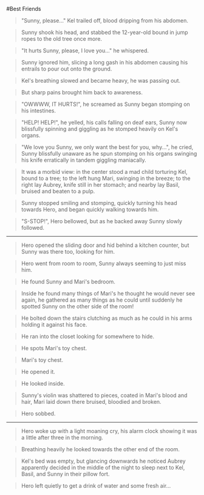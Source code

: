 #Best Friends

>"Sunny, please..." Kel trailed off, blood dripping from his abdomen.

>Sunny shook his head, and stabbed the 12-year-old bound in jump ropes to the old tree once more.

>"It hurts Sunny, please, I love you..." he whispered.

>Sunny ignored him, slicing a long gash in his abdomen causing his entrails to pour out onto the ground.

>Kel's breathing slowed and became heavy, he was passing out.

>But sharp pains brought him back to awareness.

>"OWWWW, IT HURTS!", he screamed as Sunny began stomping on his intestines.

>"HELP!  HELP!", he yelled, his calls falling on deaf ears, Sunny now blissfully spinning and giggling as he stomped heavily on Kel's organs.

>"We love you Sunny, we only want the best for you, why...", he cried, Sunny blissfully unaware as he spun stomping on his organs swinging his knife erratically in tandem giggling maniacally.

>It was a morbid view: in the center stood a mad child torturing Kel, bound to a tree; to the left hung Mari, swinging in the breeze; to the right lay Aubrey, knife still in her stomach; and nearby lay Basil, bruised and beaten to a pulp.

>Sunny stopped smiling and stomping, quickly turning his head towards Hero, and began quickly walking towards him.

>"S-STOP!", Hero bellowed, but as he backed away Sunny slowly followed.



-------------------------------------



>Hero opened the sliding door and hid behind a kitchen counter, but Sunny was there too, looking for him.

>Hero went from room to room, Sunny always seeming to just miss him.

>He found Sunny and Mari's bedroom.

>Inside he found many things of Mari's he thought he would never see again, he gathered as many things as he could until suddenly he spotted Sunny on the other side of the room!

>He bolted down the stairs clutching as much as he could in his arms holding it against his face.

>He ran into the closet looking for somewhere to hide.

>He spots Mari's toy chest.

>Mari's toy chest.

>He opened it.

>He looked inside.

>Sunny's violin was shattered to pieces, coated in Mari's blood and hair, Mari laid down there bruised, bloodied and broken.

>Hero sobbed.



-------------------------------------------------



>Hero woke up with a light moaning cry, his alarm clock showing it was a little after three in the morning.

>Breathing heavily he looked towards the other end of the room.

>Kel's bed was empty, but glancing downwards he noticed Aubrey apparently decided in the middle of the night to sleep next to Kel, Basil, and Sunny in their pillow fort.

>Hero left quietly to get a drink of water and some fresh air...
